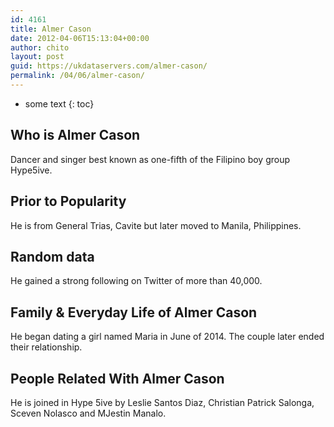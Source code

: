 ```yaml
---
id: 4161
title: Almer Cason
date: 2012-04-06T15:13:04+00:00
author: chito
layout: post
guid: https://ukdataservers.com/almer-cason/
permalink: /04/06/almer-cason/
---
```


* some text
{: toc}
          
          
## Who is  Almer Cason
                  
                  
                  
Dancer and singer best known as one-fifth of the Filipino boy group Hype5ive.
                  
                
                
                
## Prior to Popularity 
                  
                  
                  
He is from General Trias, Cavite but later moved to Manila, Philippines.
                  
                
                
                
## Random data 
                  
                  
                  
He gained a strong following on Twitter of more than 40,000.
                  
                
                
                
## Family & Everyday Life of Almer Cason
                  
                  
                  
He began dating a girl named Maria in June of 2014. The couple later ended their relationship. 
                  
                
                
                
## People Related With  Almer Cason
                  
                  
                  
He is joined in Hype 5ive by Leslie Santos Diaz, Christian Patrick Salonga, Sceven Nolasco and MJestin Manalo.
                  
                
              
            
          
          
          
    
    
  
